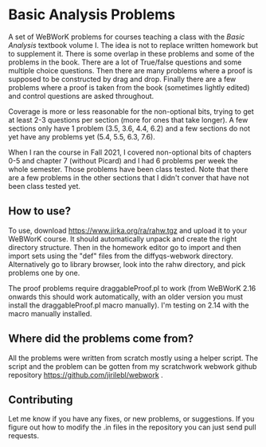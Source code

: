 # Basic Analysis Problems

A set of WeBWorK problems for courses teaching a class with the
*Basic Analysis* textbook volume I.  The idea is not to replace written
homework but to supplement it.  There is some overlap in these problems and
some of the problems in the book.  There are a lot of True/false questions and
some multiple choice questions.  Then there are many problems where a proof is
supposed to be constructed by drag and drop.  Finally there are a few problems
where a proof is taken from the book (sometimes lightly edited) and control
questions are asked throughout.

Coverage is more or less reasonable for the non-optional bits, trying to
get at least 2-3 questions per section (more for ones that take longer).
A few sections only have 1 problem (3.5, 3.6, 4.4, 6.2) and a few sections
do not yet have any problems yet (5.4, 5.5, 6.3, 7.6).

When I ran the course in Fall 2021, I covered non-optional bits of chapters
0-5 and chapter 7 (without Picard) and I had 6 problems per week the whole
semester.  Those problems have been class tested.  Note that there are a few
problems in the other sections that I didn't conver that have not been class
tested yet.

## How to use?

To use, download https://www.jirka.org/ra/rahw.tgz and upload it to your
WeBWorK course.  It should automatically unpack and create the right directory
structure.  Then in the homework editor go to import and then import sets using
the "def" files from the diffyqs-webwork directory.  Alternatively go to
library browser, look into the rahw directory, and pick problems one
by one.

The proof problems require draggableProof.pl to work (from WeBWorK 2.16
onwards this should work automatically, with an older version you
must install the draggableProof.pl macro manually).  I'm testing on 2.14
with the macro manually installed.

## Where did the problems come from?

All the problems were written from scratch mostly using a helper script.
The script and the problem can be gotten from my scratchwork webwork github
repository https://github.com/jirilebl/webwork .

## Contributing

Let me know if you have any fixes, or new problems, or suggestions.
If you figure out how to modify the .in files in the repository you can
just send pull requests.
